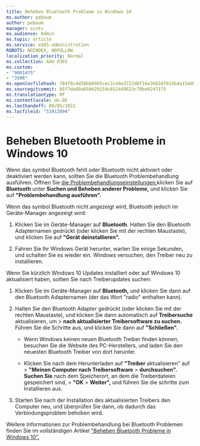 ```yaml
---
title: Beheben Bluetooth Probleme in Windows 10
ms.author: pebaum
author: pebaum
manager: scotv
ms.audience: Admin
ms.topic: article
ms.service: o365-administration
ROBOTS: NOINDEX, NOFOLLOW
localization_priority: Normal
ms.collection: Adm_O365
ms.custom:
- "9001475"
- "3506"
ms.openlocfilehash: 784f8c4d58bb8965cec2ce0a3722d0f16e36b16f914b4a154d6f6da58af9dc28
ms.sourcegitcommit: b5f7da89a650d2915dc652449623c78be6247175
ms.translationtype: MT
ms.contentlocale: de-DE
ms.lasthandoff: 08/05/2021
ms.locfileid: "53913894"
---
```

# <a name="fix-bluetooth-problems-in-windows-10"></a>Beheben Bluetooth Probleme in Windows 10

Wenn das symbol Bluetooth fehlt oder Bluetooth nicht aktiviert oder deaktiviert werden kann, sollten Sie die Bluetooth Problembehandlung ausführen. Öffnen Sie [die Problembehandlungseinstellungen,](ms-settings:troubleshoot)klicken Sie auf **Bluetooth** unter **Suchen und Beheben anderer Probleme,** und klicken Sie auf **"Problembehandlung ausführen".**

Wenn das symbol Bluetooth nicht angezeigt wird, Bluetooth jedoch im Geräte-Manager angezeigt wird:

1. Klicken Sie im Geräte-Manager auf **Bluetooth**. Halten Sie den Bluetooth Adapternamen gedrückt (oder klicken Sie mit der rechten Maustaste), und klicken Sie auf **"Gerät deinstallieren".**

2. Fahren Sie Ihr Windows Gerät herunter, warten Sie einige Sekunden, und schalten Sie es wieder ein. Windows versuchen, den Treiber neu zu installieren.

Wenn Sie kürzlich Windows 10 Updates installiert oder auf Windows 10 aktualisiert haben, sollten Sie nach Treiberupdates suchen:

1. Klicken Sie im Geräte-Manager auf **Bluetooth,** und klicken Sie dann auf den Bluetooth Adapternamen (der das Wort "radio" enthalten kann).

2. Halten Sie den Bluetooth Adapter gedrückt (oder klicken Sie mit der rechten Maustaste), und klicken Sie dann automatisch auf **Treibersuche** aktualisieren, um  >  **nach aktualisierter Treibersoftware zu suchen.** Führen Sie die Schritte aus, und klicken Sie dann auf **"Schließen".**

      - Wenn Windows keinen neuen Bluetooth Treiber finden können, besuchen Sie die Website des PC-Herstellers, und laden Sie den neuesten Bluetooth Treiber von dort herunter.

    - Klicken Sie nach dem Herunterladen auf **"Treiber** aktualisieren" auf  >  **"Meinen Computer nach Treibersoftware**  >  **durchsuchen". Suchen Sie** nach dem Speicherort, an dem die Treiberdateien gespeichert sind, > **"OK**  >  **Weiter",** und führen Sie die schritte zum Installieren aus.

3. Starten Sie nach der Installation des aktualisierten Treibers den Computer neu, und überprüfen Sie dann, ob dadurch das Verbindungsproblem behoben wird.

Weitere Informationen zur Problembehandlung bei Bluetooth Problemen finden Sie im vollständigen Artikel ["Beheben Bluetooth Probleme in Windows 10".](https://support.microsoft.com/help/14169/windows-10-fix-bluetooth-problems)
